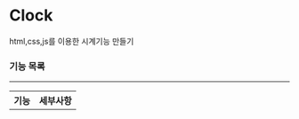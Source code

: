 # Clock
html,css,js를 이용한 시계기능 만들기

<h3>기능 목록</h3>
<hr>
<table>
    <tr>
        <th>기능</th>
        <th>세부사항</th>
    </tr>
</table>